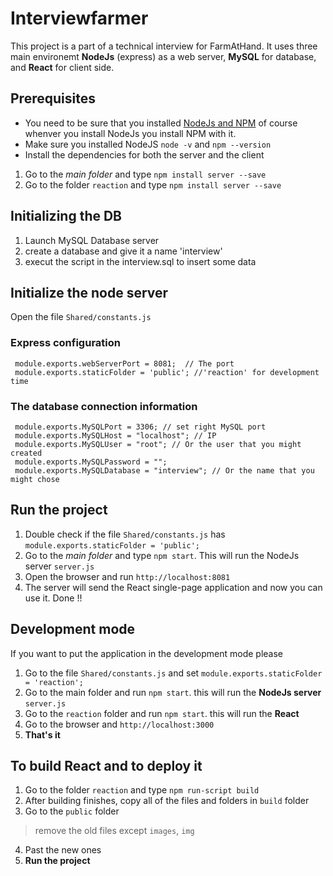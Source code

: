 # Interviewfarmer
This project is a part of a technical interview for FarmAtHand. It uses three main environemt **NodeJs** (express) as a web server, **MySQL** for database, and **React** for client side. 

## Prerequisites
 * You need to be sure that you installed [NodeJs and NPM](https://nodejs.org/en/download/) of course whenver you install NodeJs you install NPM with it. 
 * Make sure you installed NodeJS `node -v` and `npm --version`
 * Install the dependencies for both the server and the client 
  1. Go to the *main folder* and type `npm install server --save`
  2. Go to the folder `reaction` and type `npm install server --save`

## Initializing the DB
 1. Launch MySQL Database server 
 2. create a database and give it a name 'interview'
 3. execut the script in the interview.sql to insert some data 
 
## Initialize the node server
 Open the file `Shared/constants.js`
 
  ### Express configuration
   ``` 
    module.exports.webServerPort = 8081;  // The port  
    module.exports.staticFolder = 'public'; //'reaction' for development time
   ```

  ### The database connection information
   ```
    module.exports.MySQLPort = 3306; // set right MySQL port
    module.exports.MySQLHost = "localhost"; // IP
    module.exports.MySQLUser = "root"; // Or the user that you might created 
    module.exports.MySQLPassword = ""; 
    module.exports.MySQLDatabase = "interview"; // Or the name that you might chose
   ```
## Run the project
1. Double check if the file `Shared/constants.js` has `module.exports.staticFolder = 'public';` 
2. Go to the *main folder*  and type `npm start`. This will run the NodeJs server `server.js` 
3. Open the browser and run `http://localhost:8081` 
4. The server will send the React single-page application and now you can use it. Done !!

## Development mode
If you want to put the application in the development mode please 
1. Go to the file `Shared/constants.js` and set `module.exports.staticFolder = 'reaction';` 
2. Go to the main folder and run `npm start`. this will run the **NodeJs server** `server.js` 
3. Go to the `reaction` folder and run `npm start`. this will run the **React** 
4. Go to the browser and `http://localhost:3000` 
5. **That's it**
## To build React and to deploy it
 1. Go to the folder `reaction` and type `npm run-script build`
 2. After building finishes, copy all of the files and folders in `build` folder
 3. Go to the `public` folder 
 > remove the old files except `images`, `img`
 4. Past the new ones 
 5. **Run the project**
 
